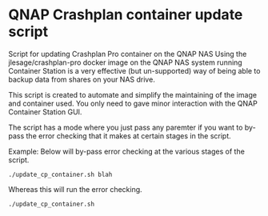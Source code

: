 # QNAP Crashplan container update script
Script for updating Crashplan Pro container on the QNAP NAS
Using the jlesage/crashplan-pro docker image on the QNAP NAS system running Container Station is a very effective (but un-supported) way of being able to backup data from shares on your NAS drive.

This script is created to automate and simplify the maintaining of the image and container used.
You only need to gave minor interaction with the QNAP Container Station GUI.

The script has a mode where you just pass any paremter if you want to by-pass the error checking that it makes at certain stages in the script.

Example: Below will by-pass error checking at the various stages of the script.
```
./update_cp_container.sh blah
```
Whereas this will run the error checking.
```
./update_cp_container.sh
```
